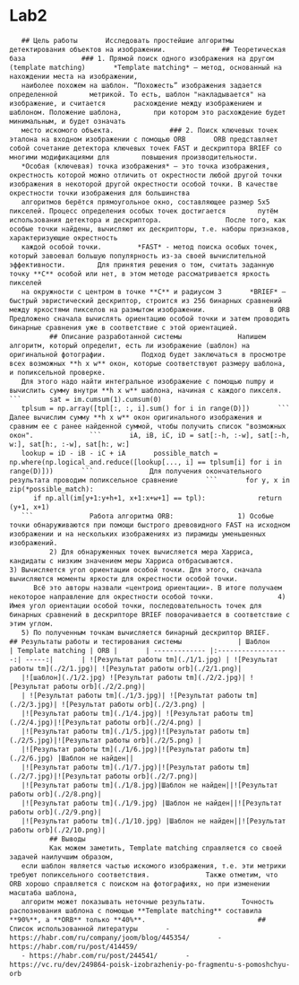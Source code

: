 # Lab2
       ## Цель работы       Исследовать простейшие алгоритмы детектирования объектов на изображении.              ## Теоретическая база              ### 1. Прямой поиск одного изображения на другом (template matching)       *Template matching* — метод, основанный на нахождении места на изображении,
       наиболее похожем на шаблон. “Похожесть” изображения задается определенной        метрикой. То есть, шаблон "накладывается" на изображение, и считается       расхождение между изображением и шаблоном. Положение шаблона,        при котором это расхождение будет минимальным, и будет означать 
       место искомого объекта.              ### 2. Поиск ключевых точек эталона на входном изображении с помощью ORB       ORB представляет собой сочетание детектора ключевых точек FAST и дескриптора BRIEF со многими модификациями для        повышения производительности.
       *Особая (ключевая) точка изображения* – это точка изображения, окрестность которой можно отличить от окрестности любой другой точки        изображения в некоторой другой окрестности особой точки. В качестве окрестности точки изображения для большинства 
       алгоритмов берётся прямоугольное окно, составляющее размер 5x5 пикселей. Процесс определения особых точек достигается        путём использования детектора и дескриптора.                После того, как особые точки найдены, вычисляют их дескрипторы, т.е. наборы признаков, характеризующие окрестность 
       каждой особой точки.         *FAST* - метод поиска особых точек, который завоевал большую популярность из-за своей вычислительной эффективности.        Для принятия решения о том, считать заданную точку **С** особой или нет, в этом методе рассматривается яркость пикселей
       на окружности с центром в точке **С** и радиусом 3       *BRIEF* – быстрый эвристический дескриптор, строится из 256 бинарных сравнений между яркостями пикселов на размытом изображении.                В ORB Предложено сначала вычислять ориентацию особой точки и затем проводить бинарные сравнения уже в соответствие с этой ориентацией. 
              ## Описание разработанной системы              Напишем алгоритм, который определит, есть ли изображение (шаблон) на оригинальной фотографии.         Подход будет заключаться в просмотре всех возможных **h x w** окон, которые соответствуют размеру шаблона, и попиксельной проверке. 
       Для этого надо найти интегральное изображение с помощью numpy и вычислить сумму внутри **h x w** шаблона, начиная с каждого пикселя.       ```       sat = im.cumsum(1).cumsum(0)
       tplsum = np.array([tpl[:, :, i].sum() for i in range(D)])       ```              Далее вычислим сумму **h x w** окон оригинального изображения и сравним ее с ранее найденной суммой, чтобы получить список "возможных окон".              ```       iA, iB, iC, iD = sat[:-h, :-w], sat[:-h, w:], sat[h:, :-w], sat[h:, w:]
       lookup = iD - iB - iC + iA       possible_match = np.where(np.logical_and.reduce([lookup[..., i] == tplsum[i] for i in range(D)]))       ```              Для получения окончательного результата проводим попиксельное сравнение       ```       for y, x in zip(*possible_match):
          if np.all(im[y+1:y+h+1, x+1:x+w+1] == tpl):             return (y+1, x+1)
       ```              Работа алгоритма ORB:                1) Особые точки обнаруживаются при помощи быстрого древовидного FAST на исходном изображении и на нескольких изображениях из пирамиды уменьшенных изображений.  
              2) Для обнаруженных точек вычисляется мера Харриса, кандидаты с низким значением меры Харриса отбрасываются.                3) Вычисляется угол ориентации особой точки. Для этого, сначала вычисляются моменты яркости для окрестности особой точки.
          Всё это авторы назвали «центроид ориентации». В итоге получаем некоторое направление для окрестности особой точки.                4) Имея угол ориентации особой точки, последовательность точек для бинарных сравнений в дескрипторе BRIEF поворачивается в соответствие с этим углом.  
       5) По полученным точкам вычисляется бинарный дескриптор BRIEF.              ## Результаты работы и тестирования системы              | Шаблон       | Template matching | ORB |       | ------------- |:------------------:| -----:|       | ![Результат работы tm](./1/1.jpg) | ![Результат работы tm](./2/1.jpg)| ![Результат работы orb](./2/1.png)|
       |![шаблон](./1/2.jpg) ![Результат работы tm](./2/2.jpg)| ![Результат работы orb](./2/2.png)|
       | ![Результат работы tm](./1/3.jpg)| ![Результат работы tm](./2/3.jpg)| ![Результат работы orb](./2/3.png) |
       |![Результат работы tm](./1/4.jpg)| ![Результат работы tm](./2/4.jpg)|![Результат работы orb](./2/4.png) |
       |![Результат работы tm](./1/5.jpg)|![Результат работы tm](./2/5.jpg)|![Результат работы orb](./2/5.png) |
       |![Результат работы tm](./1/6.jpg)|![Результат работы tm](./2/6.jpg) |Шаблон не найден||
       |![Результат работы tm](./1/7.jpg)|![Результат работы tm](./2/7.jpg)|![Результат работы orb](./2/7.png)|
       |![Результат работы tm](./1/8.jpg)|Шаблон не найден||![Результат работы orb](./2/8.png)|
       |![Результат работы tm](./1/9.jpg) |Шаблон не найден||![Результат работы orb](./2/9.png)|
       |![Результат работы tm](./1/10.jpg) |Шаблон не найден||![Результат работы orb](./2/10.png)|
              ## Выводы
              Как можем заметить, Template matching справляется со своей задачей наилучшим образом,
       если шаблон является частью искомого изображения, т.е. эти метрики требуют попиксельного соответствия.              Также отметим, что ORB хорошо справляется с поиском на фотографиях, но при изменении масштаба шаблона,
       алгоритм может показывать неточные результаты.         Точность распознования шаблона с помощью **Template matching** составила **90%**, а **ORB** только **40%**.                            ## Список использованной литературы       - https://habr.com/ru/company/joom/blog/445354/       - https://habr.com/ru/post/414459/
       - https://habr.com/ru/post/244541/       - https://vc.ru/dev/249864-poisk-izobrazheniy-po-fragmentu-s-pomoshchyu-orb
